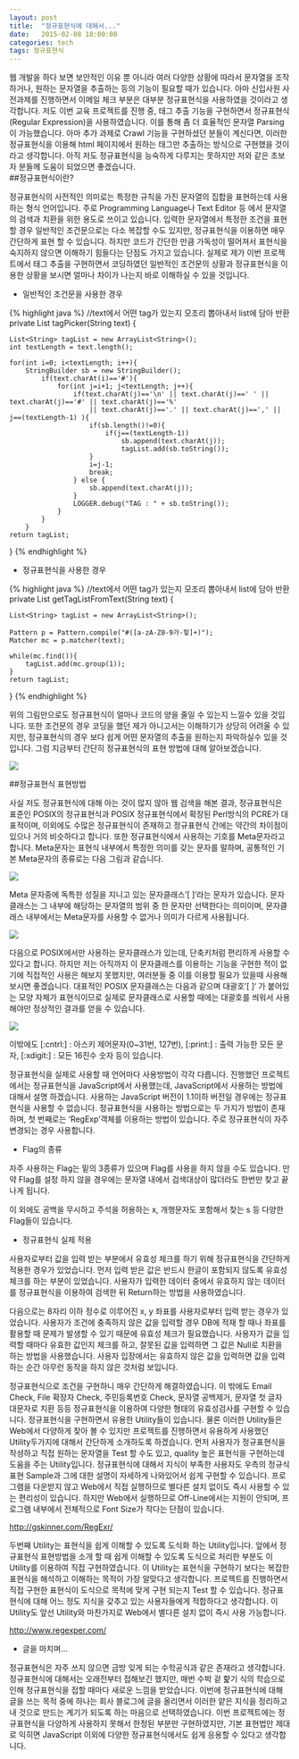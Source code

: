 ```yaml
---
layout: post
title:  "정규표현식에 대해서..."
date:   2015-02-08 18:00:00
categories: tech
tags: 정규표현식
---
```

웹 개발을 하다 보면 보안적인 이유 뿐 아니라 여러 다양한 상황에 따라서 문자열을 조작하거나, 원하는 문자열을 추출하는 등의 기능이 필요할 때가 있습니다. 아마 신입사원 사전과제를 진행하면서 이메일 체크 부분은 대부분 정규표현식을 사용하였을 것이라고 생각합니다. 저도 이번 교육 프로젝트를 진행 중, 태그 추출 기능을 구현하면서 정규표현식(Regular Expression)을 사용하였습니다. 이를 통해 좀 더 효율적인 문자열 Parsing이 가능했습니다. 아마 추가 과제로 Crawl 기능을 구현하셨던 분들이 계신다면, 이러한 정규표현식을 이용해 html 페이지에서 원하는 태그만 추출하는 방식으로 구현했을 것이라고 생각합니다. 아직 저도 정규표현식을 능숙하게 다루지는 못하지만 저와 같은 초보자 분들께 도움이 되었으면 좋겠습니다.
<br>
##정규표현식이란?

정규표현식의 사전적인 의미로는 특정한 규칙을 가진 문자열의 집합을 표현하는데 사용하는 형식 언어입니다. 주로 Programming Language나 Text Editor 등 에서 문자열의 검색과 치환을 위한 용도로 쓰이고 있습니다. 입력한 문자열에서 특정한 조건을 표현할 경우 일반적인 조건문으로는 다소 복잡할 수도 있지만, 정규표현식을 이용하면 매우 간단하게 표현 할 수 있습니다. 하지만 코드가 간단한 만큼 가독성이 떨어져서 표현식을 숙지하지 않으면 이해하기 힘들다는 단점도 가지고 있습니다.
실제로 제가 이번 프로젝트에서 태그 추출을 구현하면서 코딩하였던 일반적인 조건문의 상황과 정규표현식을 이용한 상황을 보시면 얼마나 차이가 나는지 바로 이해하실 수 있을 것입니다.
<br>
* 일반적인 조건문을 사용한 경우

{% highlight java %}
//text에서 어떤 tag가 있는지 모조리 뽑아내서 list에 담아 반환   
private List<String> tagPicker(String text) {   
	   
	List<String> tagList = new ArrayList<String>();   
	int textLength = text.length();   
		   
	for(int i=0; i<textLength; i++){   
		StringBuilder sb = new StringBuilder();   
			if(text.charAt(i)=='#'){   
				for(int j=i+1; j<textLength; j++){   
					if(text.charAt(j)=='\n' || text.charAt(j)==' ' || text.charAt(j)=='#' || text.charAt(j)=='%'   
						|| text.charAt(j)=='.' || text.charAt(j)==',' || j==(textLength-1) ){   
						if(sb.length()!=0){   
							if(j==(textLength-1))   
								sb.append(text.charAt(j));   
								tagList.add(sb.toString());   
						}   
						i=j-1;   
						break;   
					} else {   
						sb.append(text.charAt(j));   
					}   
					LOGGER.debug("TAG : " + sb.toString());   
				}   
			}   
		}   
	return tagList; 
}
{% endhighlight %}
<br>
* 정규표현식을 사용한 경우

{% highlight java %}
//text에서 어떤 tag가 있는지 모조리 뽑아내서 list에 담아 반환 
private List<String> getTagListFromText(String text) { 

	List<String> tagList = new ArrayList<String>(); 
	 
	Pattern p = Pattern.compile("#([a-zA-Z0-9가-힣]+)");
	Matcher mc = p.matcher(text); 
	 
	while(mc.find()){ 
		tagList.add(mc.group(1));  
	} 
	return tagList; 
} 
{% endhighlight %}


위의 그림만으로도 정규표현식이 얼마나 코드의 양을 줄일 수 있는지 느낄수 있을 것입니다. 또한 조건문의 경우 코딩을 했던 제가 아니고서는 이해하기가 상당히 어려울 수 있지만, 정규표현식의 경우 보다 쉽게 어떤 문자열의 추출을 원하는지 파악하실수 있을 것입니다.
그럼 지금부터 간단히 정규표현식의 표현 방법에 대해 알아보겠습니다.

<img src="http://www.nextree.co.kr/wp-content/uploads/2014/01/jhkim-140117-RegularExpression-151.png">

##정규표현식 표현방법

사실 저도 정규표현식에 대해 아는 것이 많지 않아 웹 검색을 해본 결과, 
정규표현식은 표준인 POSIX의 정규표현식과 POSIX 정규표현식에서 확장된 Perl방식의 PCRE가 대표적이며, 이외에도 수많은 정규표현식이 존재하고 정규표현식 간에는 약간의 차이점이 있으나 거의 비슷하다고 합니다.
또한 정규표현식에서 사용하는 기호를 Meta문자라고 합니다.  Meta문자는 표현식 내부에서 특정한 의미를 갖는 문자를 말하며, 공통적인 기본 Meta문자의 종류로는 다음 그림과 같습니다.

<img src="http://www.nextree.co.kr/wp-content/uploads/2014/01/jhkim-140117-RegularExpression-21.png">

Meta 문자중에 독특한 성질을 지니고 있는 문자클래스’[ ]‘라는 문자가 있습니다. 문자클래스는 그 내부에 해당하는 문자열의 범위 중 한 문자만 선택한다는 의미이며, 문자클래스 내부에서는 Meta문자를 사용할 수 없거나 의미가 다르게 사용됩니다.

<img src="http://www.nextree.co.kr/wp-content/uploads/2014/01/jhkim-140117-RegularExpression-191.png">

다음으로 POSIX에서만 사용하는 문자클래스가 있는데, 단축키처럼 편리하게 사용할 수 있다고 합니다.
하지만 저는 아직까지 이 문자클래스를 이용하는 기능을 구현한 적이 없기에 직접적인 사용은 해보지 못했지만, 
여러분들 중 이를 이용할 필요가 있을때 사용해보시면 좋겠습니다. 대표적인 POSIX 문자클래스는 다음과 같으며 대괄호’[ ]‘ 가 붙어있는 모양 자체가 표현식이므로 실제로 문자클래스로 사용할 때에는 대괄호를 씌워서 사용해야만 정상적인 결과를 얻을 수 있습니다. 

<img src="http://www.nextree.co.kr/wp-content/uploads/2014/01/jhkim-140117-RegularExpression-08.png">

이밖에도 [:cntrl:] : 아스키 제어문자(0~31번, 127번), [:print:] : 출력 가능한 모든 문자, [:xdigit:] : 모든 16진수 숫자 등이 있습니다. 

정규표현식을 실제로 사용할 때 언어마다 사용방법이 각각 다릅니다. 진행했던 프로젝트에서는 정규표현식을 JavaScript에서 사용했는데, JavaScript에서 사용하는 방법에 대해서 설명 하겠습니다. 사용하는 JavaScript 버전이 1.1이하 버전일 경우에는 정규표현식을 사용할 수 없습니다. 정규표현식을 사용하는 방법으로는 두 가지가 방법이 존재하며, 첫 번째로는 ‘RegExp’객체를 이용하는 방법이 있습니다. 주로 정규표현식이 자주 변경되는 경우 사용합니다.
 

- Flag의 종류

자주 사용하는 Flag는 밑의 3종류가 있으며 Flag를 사용을 하지 않을 수도 있습니다.  만약 Flag를 설정 하지 않을 경우에는 문자열 내에서 검색대상이 많더라도 한번만 찾고 끝나게 됩니다. 


이 외에도 공백을 무시하고 주석을 허용하는 x, 개행문자도 포함해서 찾는 s 등 다양한 Flag들이 있습니다.

- 정규표현식 실제 적용

사용자로부터 값을 입력 받는 부분에서 유효성 체크를 하기 위해 정규표현식을 간단하게 적용한 경우가 있었습니다. 먼저 입력 받은 값은 반드시 한글이 포함되지 않도록 유효성 체크를 하는 부분이 있었습니다. 사용자가 입력한 데이터 중에서 유효하지 않는 데이터를 정규표현식을 이용하여 검색한 뒤 Return하는 방법을 사용하였습니다. 


다음으로는  8자리 이하 정수로 이루어진 x, y 좌표를 사용자로부터 입력 받는 경우가 있었습니다. 사용자가 조건에 충족하지 않은 값을 입력할 경우 DB에 적재 할 때나 좌표를 활용할 때 문제가 발생할 수 있기 때문에 유효성 체크가 필요했습니다. 사용자가 값을 입력할 때마다 유효한 값인지 체크를 하고, 잘못된 값을 입력하면 그 값은 Null로 치환을 하는 방법을 사용했습니다. 사용자 입장에서는 유효하지 않은 값을 입력하면 값을 입력하는 순간 아무런 동작을 하지 않은 것처럼 보입니다. 


정규표현식으로 조건을 구현하니 매우 간단하게 해결하였습니다. 이 밖에도 Email Check, File 확장자 Check, 주민등록번호 Check, 문자열 공백제거, 문자열 첫 글자 대문자로 치환 등등 정규표현식을 이용하여 다양한 형태의 유효성검사를 구현할 수 있습니다.  정규표현식을 구현하면서 유용한 Utility들이 있습니다. 물론 이러한 Utility들은 Web에서 다양하게 찾아 볼 수 있지만 프로젝트를 진행하면서 유용하게 사용했던 Utility두가지에 대해서 간단하게 소개하도록 하겠습니다. 먼저 사용자가 정규표현식을 작셩하고 직접 원하는 문자열을 Test 할 수도 있고, quality 높은 표현식을 구현하는데 도움을 주는 Utility입니다.  정규표현식에 대해서 지식이 부족한 사용자도 우측의 정규식 표현 Sample과 그에 대한 설명이 자세하게 나와있어서 쉽게 구현할 수 있습니다. 프로그램을 다운받지 않고 Web에서 직접 실행하므로 별다른 설치 없이도 즉시 사용할 수 있는 편리성이 있습니다. 하지만 Web에서 실행하므로 Off-Line에서는 지원이 안되며, 프로그램 내부에서 전체적으로 Font Size가 작다는 단점이 있습니다. 

http://gskinner.com/RegExr/


두번째 Utility는 표현식을 쉽게 이해할 수 있도록 도식화 하는 Utility입니다. 앞에서 정규표현식 표현방법을 소개 할 때 쉽게 이해할 수 있도록 도식으로 처리한 부분도 이 Utility를 이용하여 직접 구현하였습니다. 이 Utility는 표현식을 구현하기 보다는 복잡한 표현식을 해석하고 이해하는 목적이 가장 알맞다고 생각합니다. 프로젝트를 진행하면서 직접 구현한 표현식이 도식으로 목적에 맞게 구현 되는지 Test 할 수 있습니다. 정규표현식에 대해 어느 정도 지식을 갖추고 있는 사용자들에게 적합하다고 생각합니다. 이 Utility도 앞선 Utility와 마찬가지로 Web에서 별다른 설치 없이 즉시 사용 가능합니다. 

http://www.regexper.com/


- 글을 마치며…  

정규표현식은 자주 쓰지 않으면 금방 잊게 되는 수학공식과 같은 존재라고 생각합니다. 정규표현식에 대해서는 오래전부터 접해보긴 했지만, 매번 수박 겉 핥기 식의 학습으로 인해 정규표현식을 접할 때마다 새로운 느낌을 받았습니다. 이번에 정규표현식에 대해 글을 쓰는 목적 중에 하나는 회사 블로그에 글을 올리면서 이러한 얕은 지식을 정리하고 내 것으로 만드는 계기가 되도록 하는 마음으로 선택하였습니다.  이번 프로젝트에는 정규표현식을 다양하게 사용하지 못해서 한정된 부분만 구현하였지만, 기본 표현법만 제대로 익히면 JavaScript 이외에 다양한 정규표현식에서도 쉽게 응용할 수 있다고 생각합니다.
